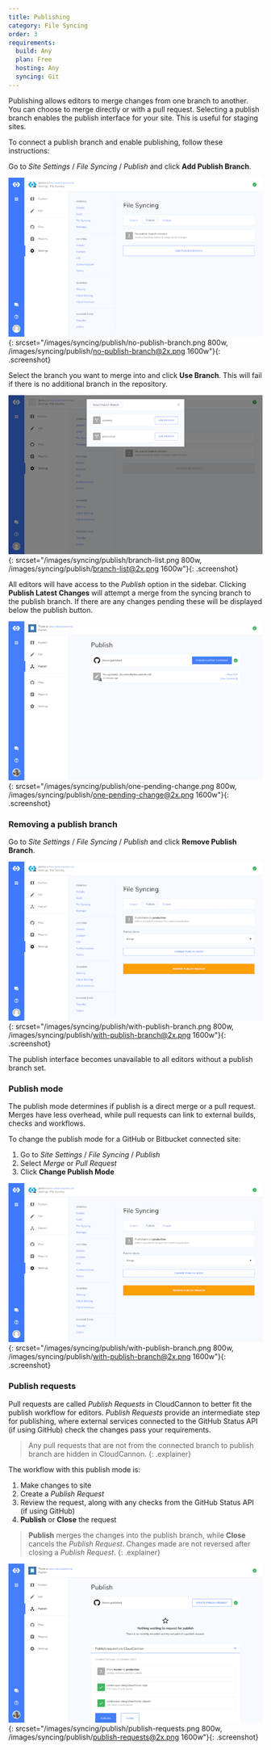 ```yaml
---
title: Publishing
category: File Syncing
order: 3
requirements:
  build: Any
  plan: Free
  hosting: Any
  syncing: Git
---
```


Publishing allows editors to merge changes from one branch to another. You can choose to merge directly or with a pull request. Selecting a publish branch enables the publish interface for your site. This is useful for staging sites.

To connect a publish branch and enable publishing, follow these instructions:

Go to *Site Settings* / *File Syncing* / *Publish* and click **Add Publish Branch**.

![Storage Providers interface](/images/syncing/publish/no-publish-branch.png){: srcset="/images/syncing/publish/no-publish-branch.png 800w, /images/syncing/publish/no-publish-branch@2x.png 1600w"}{: .screenshot}

Select the branch you want to merge into and click **Use Branch**. This will fail if there is no additional branch in the repository.

![Publish branch authentication](/images/syncing/publish/branch-list.png){: srcset="/images/syncing/publish/branch-list.png 800w, /images/syncing/publish/branch-list@2x.png 1600w"}{: .screenshot}

All editors will have access to the *Publish* option in the sidebar. Clicking **Publish Latest Changes** will attempt a merge from the syncing branch to the publish branch. If there are any changes pending these will be displayed below the publish button.

![Publish branch authorisation](/images/syncing/publish/one-pending-change.png){: srcset="/images/syncing/publish/one-pending-change.png 800w, /images/syncing/publish/one-pending-change@2x.png 1600w"}{: .screenshot}


### Removing a publish branch

Go to *Site Settings* / *File Syncing* / *Publish* and click **Remove Publish Branch**.

![Storage Providers interface](/images/syncing/publish/with-publish-branch.png){: srcset="/images/syncing/publish/with-publish-branch.png 800w, /images/syncing/publish/with-publish-branch@2x.png 1600w"}{: .screenshot}

The publish interface becomes unavailable to all editors without a publish branch set.


### Publish mode

The publish mode determines if publish is a direct merge or a pull request. Merges have less overhead, while pull requests can link to external builds, checks and workflows.

To change the publish mode for a GitHub or Bitbucket connected site:

1. Go to *Site Settings* / *File Syncing* / *Publish*
2. Select *Merge* or *Pull Request*
3. Click **Change Publish Mode**

![Storage Providers interface](/images/syncing/publish/with-publish-branch.png){: srcset="/images/syncing/publish/with-publish-branch.png 800w, /images/syncing/publish/with-publish-branch@2x.png 1600w"}{: .screenshot}


### Publish requests

Pull requests are called *Publish Requests* in CloudCannon to better fit the publish workflow for editors. *Publish Requests* provide an intermediate step for publishing, where external services connected to the GitHub Status API (if using GitHub) check the changes pass your requirements.

> Any pull requests that are not from the connected branch to publish branch are hidden in CloudCannon.
{: .explainer}

The workflow with this publish mode is:

1. Make changes to site
2. Create a *Publish Request*
3. Review the request, along with any checks from the GitHub Status API (if using GitHub)
3. **Publish** or **Close** the request

> **Publish** merges the changes into the publish branch, while **Close** cancels the *Publish Request*. Changes made are not reversed after closing a *Publish Request*.
{: .explainer}

![Publish Request interface](/images/syncing/publish/publish-requests.png){: srcset="/images/syncing/publish/publish-requests.png 800w, /images/syncing/publish/publish-requests@2x.png 1600w"}{: .screenshot}
